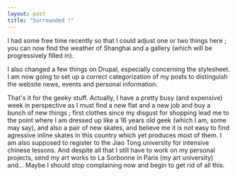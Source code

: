 ```yaml
---
layout: post
title: "Surrounded !"
---
```


I had some free time recently so that I could adjust one or two things here ; you can now find the weather of Shanghai and a gallery (which will be progressively filled in).

I also changed a few things on Drupal, especially concerning the stylesheet. I am now going to set up a correct categorization of my posts to distinguish the website news, events and personal information.

That's it for the geeky stuff. Actually, I have a pretty busy (and expensive) week in perspective as I must find a new flat and a new job and buy a bunch of new things ; first clothes since my disgust for shopping lead me to the point where I am dressed up like a 16 years old geek (which I am, some may say), and also a pair of new skates, and believe me it is not easy to find agressive inline skates in this country which yet produces most of them. I am also supposed to register to the Jiao Tong university for intensive chinese lessons. And despite all that I still have to work on my personal projects, send my art works to La Sorbonne in Paris (my art university) and... Maybe I should stop complaining now and begin to get rid of all this.